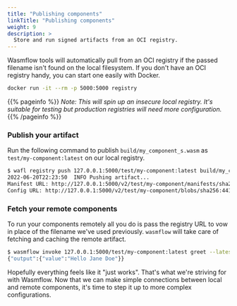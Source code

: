 ```yaml
---
title: "Publishing components"
linkTitle: "Publishing components"
weight: 9
description: >
  Store and run signed artifacts from an OCI registry.
---
```


Wasmflow tools will automatically pull from an OCI registry if the passed filename isn't found on the local filesystem. If you don't have an OCI registry handy, you can start one easily with Docker.

```sh
docker run -it --rm -p 5000:5000 registry
```

{{% pageinfo %}}
_Note: This will spin up an insecure local registry. It's suitable for testing but production registries will need more configuration._
{{% /pageinfo %}}

### Publish your artifact

Run the following command to publish `build/my_component_s.wasm` as `test/my-component:latest` on our local registry.

```sh console
$ wafl registry push 127.0.0.1:5000/test/my-component:latest build/my_component_s.wasm --insecure 127.0.0.1:5000
2022-06-20T22:23:50  INFO Pushing artifact...
Manifest URL: http://127.0.0.1:5000/v2/test/my-component/manifests/sha256:d9117f3cd306b4f82179923d7cfd1283fb37e3ba3fa5b1faeac84964b208749d
Config URL: http://127.0.0.1:5000/v2/test/my-component/blobs/sha256:44136fa355b3678a1146ad16f7e8649e94fb4fc21fe77e8310c060f61caaff8a
```

### Fetch your remote components

To run your components remotely all you do is pass the registry URL to vow in place of the filename we've used previously. `wasmflow` will take care of fetching and caching the remote artifact.

```sh
$ wasmflow invoke 127.0.0.1:5000/test/my-component:latest greet --latest --insecure 127.0.0.1:5000 -- --input="Jane Doe"
{"output":{"value":"Hello Jane Doe"}}
```

Hopefully everything feels like it "just works". That's what we're striving for with Wasmflow. Now that we can make simple connections between local and remote components, it's time to step it up to more complex configurations.
